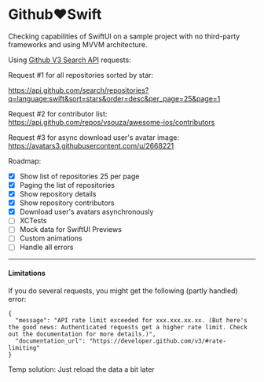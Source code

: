 # Github♥️Swift
Checking capabilities of SwiftUI on a sample project with no third-party frameworks and using MVVM architecture.

Using [Github V3 Search API](https://developer.github.com/v3/search/#search-repositories) requests:

Request #1 for all repositories sorted by star:

https://api.github.com/search/repositories?q=language:swift&sort=stars&order=desc&per_page=25&page=1

Request #2 for contributor list:
https://api.github.com/repos/vsouza/awesome-ios/contributors

Request #3 for async download user's avatar image:
https://avatars3.githubusercontent.com/u/2668221

Roadmap: 
- [X] Show list of repositories 25 per page
- [X] Paging the list of repositories
- [X] Show repository details
- [X] Show repository contributors
- [X] Download user's avatars asynchronously
- [ ] XCTests
- [ ] Mock data for SwiftUI Previews
- [ ] Custom animations
- [ ] Handle all errors

---
#### Limitations
If you do several requests, you might get the following (partly handled) error:
```
{
  "message": "API rate limit exceeded for xxx.xxx.xx.xx. (But here's the good news: Authenticated requests get a higher rate limit. Check out the documentation for more details.)",
  "documentation_url": "https://developer.github.com/v3/#rate-limiting"
}
```
Temp solution: Just reload the data a bit later
